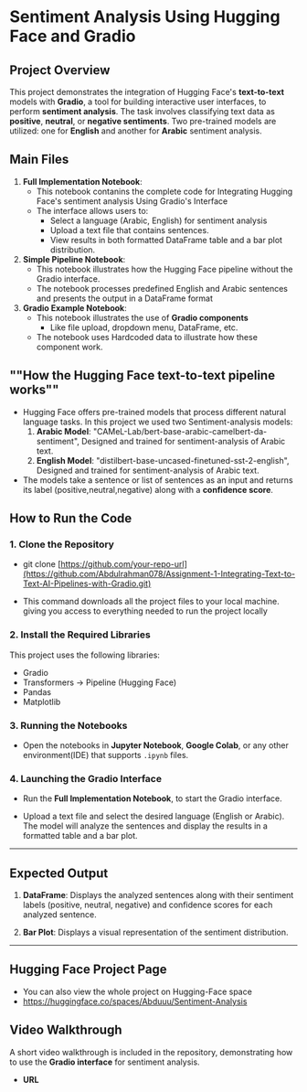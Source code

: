 # Sentiment Analysis Using Hugging Face and Gradio
## **Project Overview**

   This project demonstrates the integration of Hugging Face's **text-to-text** models with **Gradio**, a tool
for building interactive user interfaces, to perform **sentiment analysis**. The task involves classifying
text data as **positive**, **neutral**, or **negative sentiments**. Two pre-trained models are utilized: one for
**English** and another for **Arabic** sentiment analysis.



## **Main Files**

1. **Full Implementation Notebook**:
   - This notebook contanins the complete code for Integrating Hugging Face's sentiment analysis Using Gradio's Interface
   - The interface allows users to:
      - Select a language (Arabic, English) for sentiment analysis
      - Upload a text file that contains sentences.
      - View results in both formatted DataFrame table and a bar plot distribution.
2. **Simple Pipeline Notebook**:
   - This notebook illustrates how the Hugging Face pipeline without the Gradio interface.
   - The notebook processes predefined English and Arabic sentences and presents the output in a DataFrame format
3. **Gradio Example Notebook**:
   - This notebook illustrates the use of **Gradio components**
      - Like file upload, dropdown menu, DataFrame, etc.
   - The notebook uses Hardcoded data to illustrate how these component work.


## ""How the Hugging Face text-to-text pipeline works""

- Hugging Face offers pre-trained models that process different natural language tasks. In this project we used two Sentiment-analysis models:
  1. **Arabic Model**: "CAMeL-Lab/bert-base-arabic-camelbert-da-sentiment", Designed and trained for sentiment-analysis of Arabic text.
  2. **English Model**: "distilbert-base-uncased-finetuned-sst-2-english", Designed and trained for sentiment-analysis of Arabic text.
- The models take a sentence or list of sentences as an input and returns its label (positive,neutral,negative) along with a **confidence score**.


## **How to Run the Code**

### **1. Clone the Repository**

- git clone [https://github.com/your-repo-url](https://github.com/Abdulrahman078/Assignment-1-Integrating-Text-to-Text-AI-Pipelines-with-Gradio.git)

- This command downloads all the project files to your local machine.
  giving you access to everything needed to run the project locally

### **2. Install the Required Libraries**

This project uses the following libraries:
- Gradio
- Transformers -> Pipeline (Hugging Face)
- Pandas
- Matplotlib

### **3. Running the Notebooks**

- Open the notebooks in **Jupyter Notebook**, **Google Colab**, or any other environment(IDE) that supports `.ipynb` files.

### **4. Launching the Gradio Interface**

- Run the **Full Implementation Notebook**, to start the Gradio interface.

- Upload a text file and select the desired language (English or Arabic). The model will analyze the sentences and display the results in a formatted table and a bar plot.

---

## **Expected Output**

1. **DataFrame**: Displays the analyzed sentences along with their sentiment labels (positive, neutral, negative) and confidence scores for each analyzed sentence.

2. **Bar Plot**: Displays a visual representation of the sentiment distribution.

---

## **Hugging Face Project Page**

- You can also view the whole project on Hugging-Face space
- https://huggingface.co/spaces/Abduuu/Sentiment-Analysis

## **Video Walkthrough**

A short video walkthrough is included in the repository, demonstrating how to use the **Gradio interface** for sentiment analysis.

- **URL**
